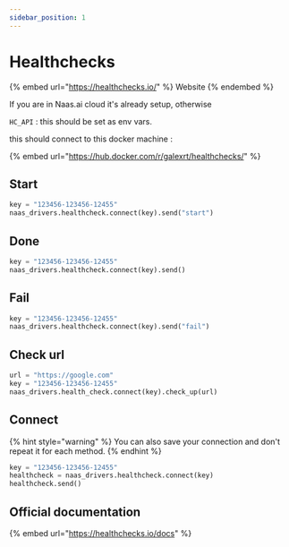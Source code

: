 ```yaml
---
sidebar_position: 1
---
```


# Healthchecks

{% embed url="https://healthchecks.io/" %}
Website
{% endembed %}

If you are in Naas.ai cloud it's already setup, otherwise

`HC_API` : this should be set as env vars.

this should connect to this docker machine :

{% embed url="https://hub.docker.com/r/galexrt/healthchecks/" %}

## Start

```python
key = "123456-123456-12455"
naas_drivers.healthcheck.connect(key).send("start")
```

## Done

```python
key = "123456-123456-12455"
naas_drivers.healthcheck.connect(key).send()
```

## Fail

```python
key = "123456-123456-12455"
naas_drivers.healthcheck.connect(key).send("fail")
```

## Check url

```python
url = "https://google.com"
key = "123456-123456-12455"
naas_drivers.health_check.connect(key).check_up(url)
```

## Connect

{% hint style="warning" %}
You can also save your connection and don't repeat it for each method.
{% endhint %}

```python
key = "123456-123456-12455"
healthcheck = naas_drivers.healthcheck.connect(key)
healthcheck.send()
```

## Official documentation

{% embed url="https://healthchecks.io/docs" %}
